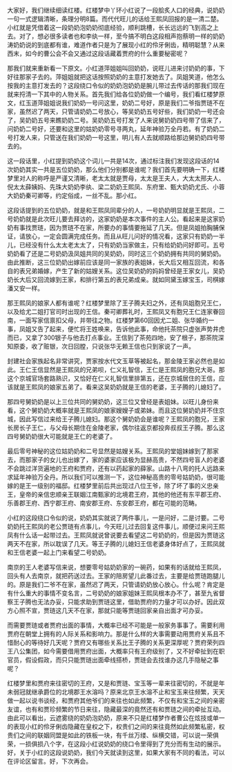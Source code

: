 
大家好，我们继续细读红楼。红楼梦中丫环小红说了一段脍炙人口的经典，说奶奶一句一式逻辑清晰，条理分明8篇。而代代旺儿的话给王熙凤回报的是一清二楚。小红就是凭借着这一段奶奶泡奶奶彻底经验，顺利跳槽，长长远远的飞到高之上去。对了，想必很多读者也和李纨一样，至今搞不明白这段相声抱蔡明一样的奶奶涛奶奶说的到底都有谁，难道作者只是为了展现小红的伶牙俐齿，精明聪慧？从来西末，如今的曹公会不会又通过这段话藏着贾府的什么重要秘密呢？

那我们就来重新看一下原文。小红道萍姐姐叫回奶奶，说旺儿进来讨奶奶的事，下好往那家子去的。萍姐姐就把这话按照奶奶的主意打发她去了。凤姐笑道，他怎么按我的主意打发去的？这段绕口令似的奶奶泡奶奶是腕儿带过去传话的那我们现在就来捋清一下其中的人物关系。首先我们给各位奶奶做一个编号，我们看红楼梦原文，红玉道萍姐姐说我们奶奶一号问这里，奶奶二号好，原是我们二爷指贾琏不在家，虽然迟了两天，只管请奶奶二号放心，等吴奶奶五号好些，我们奶奶一号还会了，吴奶奶五号来瞧奶奶二号。吴奶奶五号打发了人来说舅奶奶四号带了信来了，问奶奶二号好，还要和这里的姑奶奶零号寻两丸，延年神验万全丹若。有了奶奶二号打发人来，只管送在我们奶奶一号这里，明儿有人去就顺路给那边舅奶奶四号带去的。

这一段话里，小红提到奶奶这个词儿一共是14次，通过标注我们发现这段话的14次奶奶其实一共是五位奶奶，那么他们分别都是谁呢？我们首先要明确一下，红楼梦里对人的称呼是严谨又清晰，老太太就是贾母，太太是王夫人，大太太邢夫人、倪太太薛姨妈、先珠大奶奶李纨、梁二奶奶王熙凤、东府里、甄大奶奶尤氏、小蓉大奶奶秦可卿等，约定俗成，一丝不乱。那小红。

这段话提到的五位奶奶，就是和王熙凤同辈分的人，一号奶奶明显就是王熙凤，二号奶奶就是此次旺儿要去拜访的，这家奶奶是本次事件的主人公。看起来是这家奶奶有事找贾琏，因为贾琏不在家，所要办的事情要拖延了几天。但是凤姐拍胸脯保证，请放心，一定会圆满完成任务。而且从旺儿问好的情况看，这家只有奶奶一半儿，已经没有什么太太老太太了，只有奶奶当家做主，只有给奶奶问好即可。五号奶奶看了还是二号奶奶汲凤姐共同的吴奶奶，同时这三个奶奶拥有共同的舅奶奶。由此推断，这三位奶奶出嫁前应该是同一家族的表姐妹，长大后又相互回流，和各自的表兄弟婚嫁，产生了新的姑嫂关系。这位吴奶奶的妈妈曾经是王家女儿，吴奶奶长大后又回流嫁到王家，和排行第五的表兄弟成亲。就如同黛玉嫁宝玉，司棋嫁潘又安一样。

那王熙凤的娘家人都有谁呢？红楼梦里除了王子腾夫妇之外，还有凤姐胞兄王仁，以及给尤二姐打官司时出现的王信。秦可卿葬礼时，王熙凤又有胞兄王仁连家眷回南，一面写家信禀扣父母，并带往之物。红楼梦第60回因尤二姐、张华婚约一事，凤姐又告了起来，便忙将王姓唤来，告诉他此事，命他托茶院只虚张声势井虎而已，又拿了300银子与他去打点事业。王信到了茶苑四地，安了根子，那茶院深知原委，收了赃银，次日回膛，只说张华无赖王信也只到家说了一声。

封建社会家族起名非常讲究，贾家按水代文玉草等被起名，那金陵王家必然也是如此。王仁王信显然是王熙凤的兄弟呗，仁义礼智信，王仁是王熙凤的胞兄大哥。那这个京城官场套路熟识，又恰好在仁义礼智信里排第五，还在京城居住的王信，应该就是王熙凤的娘家五弟了。看来这吴奶奶就是王信的老婆，王子腾的儿媳妇了。

那四号舅奶奶是以上三位共同的舅奶奶，这三位又曾经是表姐妹。以旺儿身份来看，这个舅奶奶大概率就是王熙凤的娘家嫂嫂子或弟妹。而且这位舅奶奶并不住京城，因此写信过来给王子腾儿媳妇。那这个舅奶奶会是谁呢？王熙凤的胞兄，王家长房长子王仁，与父母长期住在金陵老家，偶尔往返京都投奔叔叔王子腾。那么这四号舅奶奶很大可能就是王仁的老婆了。

最后零号神秘的这位姑奶奶和二号显然是姑嫂关系。王熙凤的堂姐妹嫁到了那家去，而那家子的女儿也出嫁了，家的婆家应该极为显赫高贵，不然四号盲人的老婆不会跳过洋货遍地的王府和贾府，还有以药起家的薛家。山路十八弯的托人远路来求延年神验万全丹。所以我们可以推测一下，这位神秘高贵的零号姑奶奶，很可能嫁的是王一级别的福邸。红楼梦里前后共出现过八位王爷，除了坏了事的义忠亲王，皇帝的亲信忠顺亲王联姻江南甄家的北境君王府，其他的他还有东平郡王府、乐善郡王府、西宁郡王府、南安郡王府、东安郡王府，都在可能的范畴。

小红的这段绕口令似的说，奶奶其实就说了两件事儿，一是问好，二是讨要。二号奶奶托王熙凤的老公贾琏有点事儿，今天旺儿过去回复这件事儿，顺便过来问王熙凤有什么话一起带过去。王熙凤就说曾说要去看望这二号奶奶的，但是因为贾琏这两天不在家，所以耽误了几天。等王子腾的儿媳妇王信老婆身体好点了，王熙凤就和王信老婆一起上门来看望二号奶奶。

南京的王人老婆写信来说，想要零号姑奶奶家的一碗药，如果有的话就给王熙凤，回头有人去南京，就把药送过去。王家的陪房望儿此番过去，主要是给贾琏跑腿儿的。原是我们二爷不在家，虽然迟了两天，只管请奶奶放心放心。什么呢？肯定是有什么重大的事情不变名言，二号奶奶的娘家姐妹王熙凤根本办不了，甚至九省督察王子腾也无法办妥，只能求助到贾琏这里，借助贾府的力量才可以办好。因此双方心照不宣，贾琏这几天不在家，那就只能等贾琏回家亲自出面才可办妥。

而需要贾琏或者贾府出面的事情，大概率已经不可能是一般家务事事了。需要利用贾府在朝堂上拥有的人际关系和影响力。那是什么样的大事需要动用贾府关系且不惜耐心的等待好几天呢？贾府又有哪些关系比王子腾的关系更深厚呢？贾府荣列四王八公集团，如今需要借用贾府出面，大概率只有王府级别了，又不好牵扯到在职官员，假设假政，而只只能贾琏出面牵线搭桥，贾琏会去找谁办这几手隐秘之事呢？

红楼梦里和贾府来往密切的王府，又是和贾琏、宝玉等一辈来往密切的，不就是年未弱冠就继承爵位的北境郡王水溶吗？原来北京王水溶不止和宝玉来往频繁，天天做一起以说书谈经，和贾府其他爷们的来往也如此频繁，不仅有和宝玉之间的亲密友谊，也有和贾珍频繁的节日来往，隐藏最深的竟然还有和贾琏之间的牵扯互动。由此可以看出，云遮雾绕的奶奶泡奶奶，原来不只是红楼梦作者曹公在炫技或单一的表现小红的伶牙俐齿隐藏在皇权之下，权贵们之间的来往竟然如此频繁私密，权贵们之间的联姻同盟是如此的铁板一块，有千丝万缕、纵横交错，可以说一荣俱荣，一损俱损八个字，在这段小红说奶奶的绕口令里得到了充分而有生动的展示。好，关于小红的这段说奶奶，我们今天就读到这里，如果大家有不同的看法，可以在评论区留言。好，下次再会。


